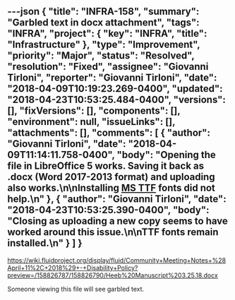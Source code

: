 ---json
{
  "title": "INFRA-158",
  "summary": "Garbled text in docx attachment",
  "tags": "INFRA",
  "project": {
    "key": "INFRA",
    "title": "Infrastructure"
  },
  "type": "Improvement",
  "priority": "Major",
  "status": "Resolved",
  "resolution": "Fixed",
  "assignee": "Giovanni Tirloni",
  "reporter": "Giovanni Tirloni",
  "date": "2018-04-09T10:19:23.269-0400",
  "updated": "2018-04-23T10:53:25.484-0400",
  "versions": [],
  "fixVersions": [],
  "components": [],
  "environment": null,
  "issueLinks": [],
  "attachments": [],
  "comments": [
    {
      "author": "Giovanni Tirloni",
      "date": "2018-04-09T11:14:11.758-0400",
      "body": "Opening the file in LibreOffice 5 works. Saving it back as .docx (Word 2017-2013 format) and uploading also works.\n\nInstalling [MS TTF](https://confluence.atlassian.com/confkb/the-text-in-a-powerpoint-excel-or-word-document-looks-different-when-using-the-viewfile-macro-200213562.html) fonts did not help.\n"
    },
    {
      "author": "Giovanni Tirloni",
      "date": "2018-04-23T10:53:25.390-0400",
      "body": "Closing as uploading a new copy seems to have worked around this issue.\n\nTTF fonts remain installed.\n"
    }
  ]
}
---
<https://wiki.fluidproject.org/display/fluid/Community+Meeting+Notes+%28April+11%2C+2018%29+-+Disability+Policy?preview=/158826787/158826790/Heeb%20Manuscript%203.25.18.docx>

Someone viewing this file will see garbled text.

        
